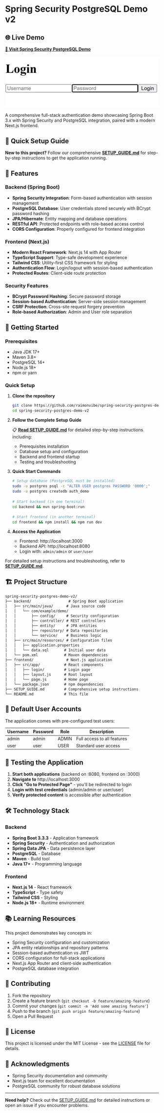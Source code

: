# Spring Security PostgreSQL Demo v2

## 🌐 Live Demo
**[🚀 Visit Spring Security PostgreSQL Demo](https://github.com/raimonvibe/spring-security-postgres-demo-v2)**

![Spring Security PostgreSQL Demo](./demo-screenshot.png)

A comprehensive full-stack authentication demo showcasing Spring Boot 3.x with Spring Security and PostgreSQL integration, paired with a modern Next.js frontend.

## 📖 Quick Setup Guide

**New to this project?** Follow our comprehensive [**SETUP_GUIDE.md**](./SETUP_GUIDE.md) for step-by-step instructions to get the application running.

## 🌟 Features

### Backend (Spring Boot)
- **Spring Security Integration**: Form-based authentication with session management
- **PostgreSQL Database**: User credentials stored securely with BCrypt password hashing
- **JPA/Hibernate**: Entity mapping and database operations
- **RESTful API**: Protected endpoints with role-based access control
- **CORS Configuration**: Properly configured for frontend integration

### Frontend (Next.js)
- **Modern React Framework**: Next.js 14 with App Router
- **TypeScript Support**: Type-safe development experience
- **Tailwind CSS**: Utility-first CSS framework for styling
- **Authentication Flow**: Login/logout with session-based authentication
- **Protected Routes**: Client-side route protection

### Security Features
- **BCrypt Password Hashing**: Secure password storage
- **Session-based Authentication**: Server-side session management
- **CSRF Protection**: Cross-site request forgery prevention
- **Role-based Authorization**: Admin and User role separation

## 🚀 Getting Started

### Prerequisites
- Java JDK 17+
- Maven 3.8+
- PostgreSQL 14+
- Node.js 18+
- npm or yarn

### Quick Setup
1. **Clone the repository**
   ```bash
   git clone https://github.com/raimonvibe/spring-security-postgres-demo-v2.git
   cd spring-security-postgres-demo-v2
   ```

2. **Follow the Complete Setup Guide**
   
   📋 **[Read SETUP_GUIDE.md](./SETUP_GUIDE.md)** for detailed step-by-step instructions including:
   - Prerequisites installation
   - Database setup and configuration
   - Backend and frontend startup
   - Testing and troubleshooting

3. **Quick Start Commands**
   ```bash
   # Setup database (PostgreSQL must be installed)
   sudo -u postgres psql -c "ALTER USER postgres PASSWORD '0000';"
   sudo -u postgres createdb auth_demo
   
   # Start backend (in one terminal)
   cd backend && mvn spring-boot:run
   
   # Start frontend (in another terminal)
   cd frontend && npm install && npm run dev
   ```

4. **Access the Application**
   - Frontend: http://localhost:3000
   - Backend API: http://localhost:8080
   - Login with: `admin/admin` or `user/user`

For detailed setup instructions and troubleshooting, refer to **[SETUP_GUIDE.md](./SETUP_GUIDE.md)**.

## 🏗️ Project Structure

```
spring-security-postgres-demo-v2/
├── backend/                 # Spring Boot application
│   ├── src/main/java/      # Java source code
│   │   └── com/example/demo/
│   │       ├── config/     # Security configuration
│   │       ├── controller/ # REST controllers
│   │       ├── entity/     # JPA entities
│   │       ├── repository/ # Data repositories
│   │       └── service/    # Business logic
│   ├── src/main/resources/ # Configuration files
│   │   ├── application.properties
│   │   └── data.sql       # Initial user data
│   └── pom.xml            # Maven dependencies
├── frontend/               # Next.js application
│   ├── src/app/           # React components
│   │   ├── login/         # Login page
│   │   ├── layout.js      # Root layout
│   │   └── page.js        # Home page
│   └── package.json       # npm dependencies
├── SETUP_GUIDE.md         # Comprehensive setup instructions
└── README.md              # This file
```

## 🔐 Default User Accounts

The application comes with pre-configured test users:

| Username | Password | Role  | Description |
|----------|----------|-------|-------------|
| admin    | admin    | ADMIN | Full access to all features |
| user     | user     | USER  | Standard user access |

## 🧪 Testing the Application

1. **Start both applications** (backend on :8080, frontend on :3000)
2. **Navigate to** http://localhost:3000
3. **Click "Go to Protected Page"** - you'll be redirected to login
4. **Login with test credentials** (admin/admin or user/user)
5. **Verify protected content** is accessible after authentication

## 🛠️ Technology Stack

### Backend
- **Spring Boot 3.3.3** - Application framework
- **Spring Security** - Authentication and authorization
- **Spring Data JPA** - Data persistence layer
- **PostgreSQL** - Database
- **Maven** - Build tool
- **Java 17+** - Programming language

### Frontend
- **Next.js 14** - React framework
- **TypeScript** - Type safety
- **Tailwind CSS** - Styling
- **Node.js 18+** - Runtime environment

## 📚 Learning Resources

This project demonstrates key concepts in:
- Spring Security configuration and customization
- JPA entity relationships and repository patterns
- Session-based authentication vs JWT
- CORS configuration for full-stack applications
- Next.js App Router and client-side authentication
- PostgreSQL database integration

## 🤝 Contributing

1. Fork the repository
2. Create a feature branch (`git checkout -b feature/amazing-feature`)
3. Commit your changes (`git commit -m 'Add some amazing feature'`)
4. Push to the branch (`git push origin feature/amazing-feature`)
5. Open a Pull Request

## 📄 License

This project is licensed under the MIT License - see the [LICENSE](LICENSE) file for details.

## 🙏 Acknowledgments

- Spring Security documentation and community
- Next.js team for excellent documentation
- PostgreSQL community for robust database solutions

---

**Need help?** Check out the [SETUP_GUIDE.md](./SETUP_GUIDE.md) for detailed instructions or open an issue if you encounter problems.

